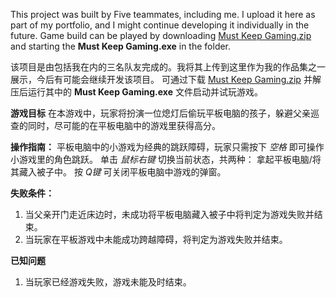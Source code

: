 This project was built by Five teammates, including me. I upload it here as part of my portfolio, and I might continue developing it individually in the future.
Game build can be played by downloading [Must Keep Gaming.zip](https://github.com/RockaQrow00/Must-Keep-Gaming/blob/main/Must%20Keep%20Gaming.zip) and starting the **Must Keep Gaming.exe** in the folder.


该项目是由包括我在内的三名队友完成的。我将其上传到这里作为我的作品集之一展示，今后有可能会继续开发该项目。
可通过下载 [Must Keep Gaming.zip](https://github.com/RockaQrow00/Must-Keep-Gaming/blob/main/Must%20Keep%20Gaming.zip) 并解压后运行其中的 **Must Keep Gaming.exe** 文件启动并试玩游戏。

**游戏目标**
在本游戏中，玩家将扮演一位熄灯后偷玩平板电脑的孩子，躲避父亲巡查的同时，尽可能的在平板电脑中的游戏里获得高分。

**操作指南：**
平板电脑中的小游戏为经典的跳跃障碍，玩家只需按下 _空格_ 即可操作小游戏里的角色跳跃。
单击 _鼠标右键_ 切换当前状态，共两种： 拿起平板电脑/将其藏入被子中。
按 _Q键_ 可关闭平板电脑中游戏的弹窗。

**失败条件：**
1. 当父亲开门走近床边时，未成功将平板电脑藏入被子中将判定为游戏失败并结束。
2. 当玩家在平板游戏中未能成功跨越障碍，将判定为游戏失败并结束。

**已知问题**
1. 当玩家已经游戏失败，游戏未能及时结束。
